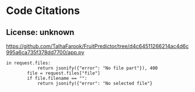 # Code Citations

## License: unknown
https://github.com/TalhaFarook/FruitPredictor/tree/d4c64511266214ac4d6c995a6ca735f378dd7700/app.py

```
in request.files:
            return jsonify({"error": "No file part"}), 400
        file = request.files["file"]
        if file.filename == "":
            return jsonify({"error": "No selected file"}
```

